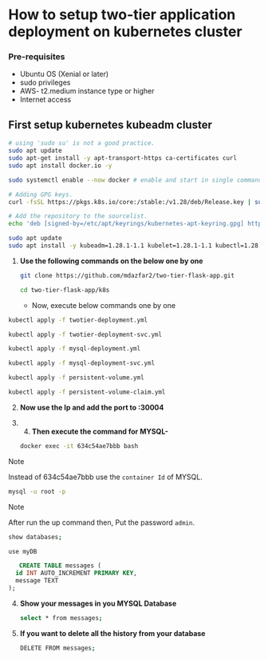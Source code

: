 # How to setup two-tier application deployment on kubernetes cluster

### Pre-requisites
  - Ubuntu OS (Xenial or later)
  - sudo privileges
  - AWS- t2.medium instance type or higher
  - Internet access

## First setup kubernetes kubeadm cluster

  ```bash
  # using 'sudo su' is not a good practice.
sudo apt update
sudo apt-get install -y apt-transport-https ca-certificates curl
sudo apt install docker.io -y

sudo systemctl enable --now docker # enable and start in single command.

# Adding GPG keys.
curl -fsSL https://pkgs.k8s.io/core:/stable:/v1.28/deb/Release.key | sudo gpg --dearmor -o /etc/apt/keyrings/kubernetes-apt-keyring.gpg

# Add the repository to the sourcelist.
echo 'deb [signed-by=/etc/apt/keyrings/kubernetes-apt-keyring.gpg] https://pkgs.k8s.io/core:/stable:/v1.28/deb/ /' | sudo tee /etc/apt/sources.list.d/kubernetes.list

sudo apt update 
sudo apt install -y kubeadm=1.28.1-1.1 kubelet=1.28.1-1.1 kubectl=1.28.1-1.1 -y
```

1. **Use the following commands on the below one by one**

   ```bash
   git clone https://github.com/mdazfar2/two-tier-flask-app.git
   ```

   ```bash
   cd two-tier-flask-app/k8s
   ```
   - Now, execute below commands one by one
  
  ```bash
  kubectl apply -f twotier-deployment.yml
  ```

  ```bash
  kubectl apply -f twotier-deployment-svc.yml
  ```

  ```bash
  kubectl apply -f mysql-deployment.yml
  ```

  ```bash
  kubectl apply -f mysql-deployment-svc.yml
  ```

  ```bash
  kubectl apply -f persistent-volume.yml
  ```

  ```bash
  kubectl apply -f persistent-volume-claim.yml
  ```

2. **Now use the Ip and add the port to :30004**

3. 4. **Then execute the command for MYSQL-**

   ```bash
   docker exec -it 634c54ae7bbb bash
   ```
> [!NOTE]
> Instead of 634c54ae7bbb use the `container Id` of MYSQL.

   ```bash
   mysql -u root -p
   ```
> [!NOTE]
> After run the up command then, Put the password `admin`.

  ```bash
  show databases;
  ```

  ```bash
  use myDB
  ```

  ```sql
     CREATE TABLE messages (
    id INT AUTO_INCREMENT PRIMARY KEY,
    message TEXT
);

  ```

4. **Show your messages in you MYSQL Database**

   ```bash
   select * from messages;
   ```

5. **If you want to delete all the history from your database**

   ```bash
   DELETE FROM messages;
   ```
